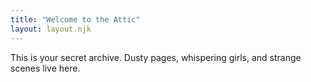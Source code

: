 ```yaml
---
title: "Welcome to the Attic"
layout: layout.njk
---
```


This is your secret archive. Dusty pages, whispering girls, and strange scenes live here.